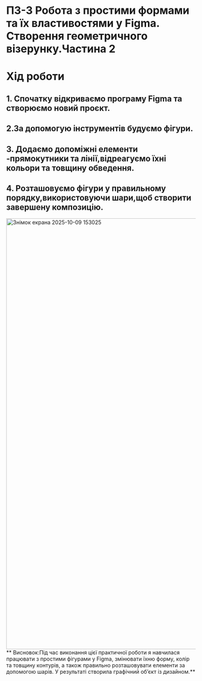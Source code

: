 # ПЗ-3 Робота з простими формами та їх властивостями у Figma. Створення геометричного візерунку.Частина 2
# Хід роботи
## 1. Спочатку відкриваємо програму Figma та створюємо новий проєкт.
## 2.За допомогую інструментів будуємо фігури. 
## 3. Додаємо допоміжні елементи -прямокутники та лінії,відреагуємо їхні кольори та товщину обведення.
## 4. Розташовуємо фігури у правильному порядку,використовуючи шари,щоб створити завершену композицію.
<img width="1138" height="1144" alt="Знімок екрана 2025-10-09 153025" src="https://github.com/user-attachments/assets/bcc18b83-bdb8-4db2-8dbb-a994e1dcc043" />
** Висновок:Під час виконання цієї практичної роботи я навчилася працювати з простими фігурами у Figma, змінювати їхню форму, колір та товщину контурів, а також правильно розташовувати елементи за допомогою шарів. У результаті створила  графічний об’єкт із дизайном.**
